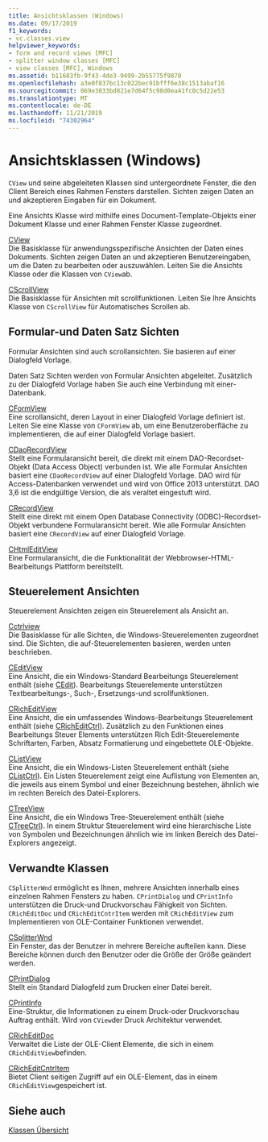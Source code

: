 ```yaml
---
title: Ansichtsklassen (Windows)
ms.date: 09/17/2019
f1_keywords:
- vc.classes.view
helpviewer_keywords:
- form and record views [MFC]
- splitter window classes [MFC]
- view classes [MFC], Windows
ms.assetid: b11683fb-9f43-4de3-9499-2b55775f9870
ms.openlocfilehash: a3e0f837bc13c022bec91bfff6e38c1513abaf16
ms.sourcegitcommit: 069e3833bd821e7d64f5c98d0ea41fc0c5d22e53
ms.translationtype: MT
ms.contentlocale: de-DE
ms.lasthandoff: 11/21/2019
ms.locfileid: "74302964"
---
```

# <a name="view-classes-windows"></a>Ansichtsklassen (Windows)

`CView` und seine abgeleiteten Klassen sind untergeordnete Fenster, die den Client Bereich eines Rahmen Fensters darstellen. Sichten zeigen Daten an und akzeptieren Eingaben für ein Dokument.

Eine Ansichts Klasse wird mithilfe eines Document-Template-Objekts einer Dokument Klasse und einer Rahmen Fenster Klasse zugeordnet.

[CView](../mfc/reference/cview-class.md)<br/>
Die Basisklasse für anwendungsspezifische Ansichten der Daten eines Dokuments. Sichten zeigen Daten an und akzeptieren Benutzereingaben, um die Daten zu bearbeiten oder auszuwählen. Leiten Sie die Ansichts Klasse oder die Klassen von `CView`ab.

[CScrollView](../mfc/reference/cscrollview-class.md)<br/>
Die Basisklasse für Ansichten mit scrollfunktionen. Leiten Sie Ihre Ansichts Klasse von `CScrollView` für Automatisches Scrollen ab.

## <a name="form-and-record-views"></a>Formular-und Daten Satz Sichten

Formular Ansichten sind auch scrollansichten. Sie basieren auf einer Dialogfeld Vorlage.

Daten Satz Sichten werden von Formular Ansichten abgeleitet. Zusätzlich zu der Dialogfeld Vorlage haben Sie auch eine Verbindung mit einer-Datenbank.

[CFormView](../mfc/reference/cformview-class.md)<br/>
Eine scrollansicht, deren Layout in einer Dialogfeld Vorlage definiert ist. Leiten Sie eine Klasse von `CFormView` ab, um eine Benutzeroberfläche zu implementieren, die auf einer Dialogfeld Vorlage basiert.

[CDaoRecordView](../mfc/reference/cdaorecordview-class.md)<br/>
Stellt eine Formularansicht bereit, die direkt mit einem DAO-Recordset-Objekt (Data Access Object) verbunden ist. Wie alle Formular Ansichten basiert eine `CDaoRecordView` auf einer Dialogfeld Vorlage. DAO wird für Access-Datenbanken verwendet und wird von Office 2013 unterstützt. DAO 3,6 ist die endgültige Version, die als veraltet eingestuft wird.

[CRecordView](../mfc/reference/crecordview-class.md)<br/>
Stellt eine direkt mit einem Open Database Connectivity (ODBC)-Recordset-Objekt verbundene Formularansicht bereit. Wie alle Formular Ansichten basiert eine `CRecordView` auf einer Dialogfeld Vorlage.

[CHtmlEditView](../mfc/reference/chtmleditview-class.md)<br/>
Eine Formularansicht, die die Funktionalität der Webbrowser-HTML-Bearbeitungs Plattform bereitstellt.

## <a name="control-views"></a>Steuerelement Ansichten

Steuerelement Ansichten zeigen ein Steuerelement als Ansicht an.

[Cctrlview](../mfc/reference/cctrlview-class.md)<br/>
Die Basisklasse für alle Sichten, die Windows-Steuerelementen zugeordnet sind. Die Sichten, die auf-Steuerelementen basieren, werden unten beschrieben.

[CEditView](../mfc/reference/ceditview-class.md)<br/>
Eine Ansicht, die ein Windows-Standard Bearbeitungs Steuerelement enthält (siehe [CEdit](../mfc/reference/cedit-class.md)). Bearbeitungs Steuerelemente unterstützen Textbearbeitungs-, Such-, Ersetzungs-und scrollfunktionen.

[CRichEditView](../mfc/reference/cricheditview-class.md)<br/>
Eine Ansicht, die ein umfassendes Windows-Bearbeitungs Steuerelement enthält (siehe [CRichEditCtrl](../mfc/reference/cricheditctrl-class.md)). Zusätzlich zu den Funktionen eines Bearbeitungs Steuer Elements unterstützen Rich Edit-Steuerelemente Schriftarten, Farben, Absatz Formatierung und eingebettete OLE-Objekte.

[CListView](../mfc/reference/clistview-class.md)<br/>
Eine Ansicht, die ein Windows-Listen Steuerelement enthält (siehe [CListCtrl](../mfc/reference/clistctrl-class.md)). Ein Listen Steuerelement zeigt eine Auflistung von Elementen an, die jeweils aus einem Symbol und einer Bezeichnung bestehen, ähnlich wie im rechten Bereich des Datei-Explorers.

[CTreeView](../mfc/reference/ctreeview-class.md)<br/>
Eine Ansicht, die ein Windows Tree-Steuerelement enthält (siehe [CTreeCtrl](../mfc/reference/ctreectrl-class.md)). In einem Struktur Steuerelement wird eine hierarchische Liste von Symbolen und Bezeichnungen ähnlich wie im linken Bereich des Datei-Explorers angezeigt.

## <a name="related-classes"></a>Verwandte Klassen

`CSplitterWnd` ermöglicht es Ihnen, mehrere Ansichten innerhalb eines einzelnen Rahmen Fensters zu haben. `CPrintDialog` und `CPrintInfo` unterstützen die Druck-und Druckvorschau Fähigkeit von Sichten. `CRichEditDoc` und `CRichEditCntrItem` werden mit `CRichEditView` zum Implementieren von OLE-Container Funktionen verwendet.

[CSplitterWnd](../mfc/reference/csplitterwnd-class.md)<br/>
Ein Fenster, das der Benutzer in mehrere Bereiche aufteilen kann. Diese Bereiche können durch den Benutzer oder die Größe der Größe geändert werden.

[CPrintDialog](../mfc/reference/cprintdialog-class.md)<br/>
Stellt ein Standard Dialogfeld zum Drucken einer Datei bereit.

[CPrintInfo](../mfc/reference/cprintinfo-structure.md)<br/>
Eine-Struktur, die Informationen zu einem Druck-oder Druckvorschau Auftrag enthält. Wird von `CView`der Druck Architektur verwendet.

[CRichEditDoc](../mfc/reference/cricheditdoc-class.md)<br/>
Verwaltet die Liste der OLE-Client Elemente, die sich in einem `CRichEditView`befinden.

[CRichEditCntrItem](../mfc/reference/cricheditcntritem-class.md)<br/>
Bietet Client seitigen Zugriff auf ein OLE-Element, das in einem `CRichEditView`gespeichert ist.

## <a name="see-also"></a>Siehe auch

[Klassen Übersicht](../mfc/class-library-overview.md)
